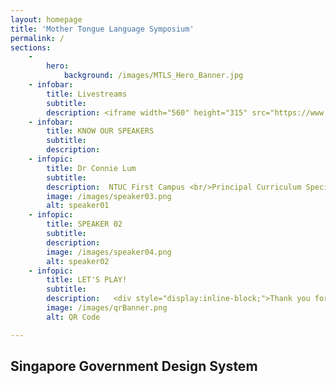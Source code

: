 ```yaml
---
layout: homepage
title: 'Mother Tongue Language Symposium'
permalink: /
sections:
    -
        hero:
            background: /images/MTLS_Hero_Banner.jpg
    - infobar:
        title: Livestreams
        subtitle: 
        description: <iframe width="560" height="315" src="https://www.youtube.com/embed/SlPhMPnQ58k" frameborder="0" allow="accelerometer; autoplay; encrypted-media; gyroscope; picture-in-picture" allowfullscreen></iframe>
    - infobar:
        title: KNOW OUR SPEAKERS
        subtitle: 
        description:
    - infopic:
        title: Dr Connie Lum 
        subtitle: 
        description:  NTUC First Campus <br/>Principal Curriculum Specialist
        image: /images/speaker03.png
        alt: speaker01
    - infopic:
        title: SPEAKER 02
        subtitle: 
        description: 
        image: /images/speaker04.png
        alt: speaker02
    - infopic:
        title: LET'S PLAY!
        subtitle: 
        description:   <div style="display:inline-block;">Thank you for your interest in joining the SG MTLS! If you have signed up, you will be invited to join our outreach channels to receive the latest updates. </div>
        image: /images/qrBanner.png
        alt: QR Code

---
```

<section>
    <div class="sgds-container">
        <div class="content">
            <div class="row">
                <div>
                    <h1 class="has-text-weight-black">
                        Singapore Government Design System
                    </h1>
                </div>
            </div>
        </div>
    </div>
</section>


<!-- Type your notification here - the notification bar will not appear if this is empty. For other changes, refer to _data/homepage.yml to edit the homepage -->

